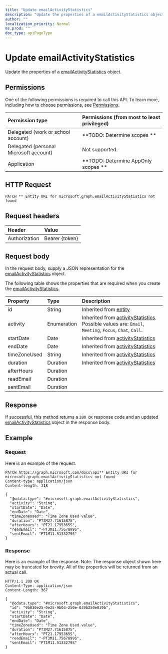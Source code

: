 ```yaml
---
title: "Update emailActivityStatistics"
description: "Update the properties of a emailActivityStatistics object."
author: ""
localization_priority: Normal
ms.prod: ""
doc_type: apiPageType
---
```


# Update emailActivityStatistics

Update the properties of a [emailActivityStatistics](../resources/emailactivitystatistics.md) object.

## Permissions
One of the following permissions is required to call this API. To learn more, including how to choose permissions, see [Permissions](/concepts/permissions-reference.md).

|Permission type|Permissions (from most to least privileged)|
|:---|:---|
|Delegated (work or school account)|**TODO: Determine scopes **|
|Delegated (personal Microsoft account)|Not supported.|
|Application|**TODO: Determine AppOnly scopes **|

## HTTP Request
<!-- {
  "blockType": "ignored"
}
-->
``` http
PATCH ** Entity URI for microsoft.graph.emailActivityStatistics not found
```

## Request headers
|Header|Value|
|:---|:---|
|Authorization|Bearer {token}|

## Request body
In the request body, supply a JSON representation for the [emailActivityStatistics](../resources/emailActivityStatistics.md) object.

The following table shows the properties that are required when you create the [emailActivityStatistics](../resources/emailactivitystatistics.md).

|Property|Type|Description|
|:---|:---|:---|
|id|String| Inherited from [entity](../resources/entity.md)|
|activity|Enumeration| Inherited from [activityStatistics](../resources/activityStatistics.md). Possible values are: `Email`, `Meeting`, `Focus`, `Chat`, `Call`.|
|startDate|Date| Inherited from [activityStatistics](../resources/activityStatistics.md)|
|endDate|Date| Inherited from [activityStatistics](../resources/activityStatistics.md)|
|timeZoneUsed|String| Inherited from [activityStatistics](../resources/activityStatistics.md)|
|duration|Duration| Inherited from [activityStatistics](../resources/activityStatistics.md)|
|afterHours|Duration||
|readEmail|Duration||
|sentEmail|Duration||



## Response
If successful, this method returns a `200 OK` response code and an updated [emailActivityStatistics](../resources/emailactivitystatistics.md) object in the response body.

## Example

### Request
Here is an example of the request.
<!-- {
  "blockType": "request",
  "name": "update_emailactivitystatistics"
}
-->
``` http
PATCH https://graph.microsoft.com/docs\api** Entity URI for microsoft.graph.emailActivityStatistics not found
Content-type: application/json
Content-length: 318

{
  "@odata.type": "#microsoft.graph.emailActivityStatistics",
  "activity": "String",
  "startDate": "Date",
  "endDate": "Date",
  "timeZoneUsed": "Time Zone Used value",
  "duration": "PT3M27.7161587S",
  "afterHours": "PT21.1795365S",
  "readEmail": "-PT3M11.7567899S",
  "sentEmail": "PT1M11.5133279S"
}
```

### Response
Here is an example of the response. Note: The response object shown here may be truncated for brevity. All of the properties will be returned from an actual call.
<!-- {
  "blockType": "response",
  "truncated": true
}
-->
``` http
HTTP/1.1 200 OK
Content-Type: application/json
Content-Length: 367

{
  "@odata.type": "#microsoft.graph.emailActivityStatistics",
  "id": "9b030e25-0e25-9b03-250e-039b250e039b",
  "activity": "String",
  "startDate": "Date",
  "endDate": "Date",
  "timeZoneUsed": "Time Zone Used value",
  "duration": "PT3M27.7161587S",
  "afterHours": "PT21.1795365S",
  "readEmail": "-PT3M11.7567899S",
  "sentEmail": "PT1M11.5133279S"
}
```

